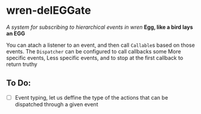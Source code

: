 # wren-delEGGate
_A system for subscribing to hierarchical events in wren_
__Egg, like a bird lays an EGG__

You can atach a listener to an event, and then call `Callable`s based on those events.
The `Dispatcher` can be configured to call callbacks some More specific events, Less specific events, and to stop at the first callback to return truthy

## To Do:

- [ ] Event typing, let us deffine the type of the actions that can be dispatched through a given event
